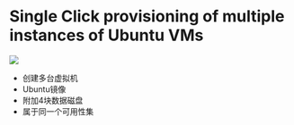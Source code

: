 # Single Click provisioning of multiple instances of Ubuntu VMs 

<a href="https://portal.azure.cn/#create/Microsoft.Template/uri/https%3A%2F%2Fraw.githubusercontent.com%2Fdafoyiming%2Fazure-quick-start-china%2Fmeat%2Fmulti-vm-ubuntu-vm%2Fazuredeploy.json" target="_blank"><img src="http://azuredeploy.net/deploybutton.png"/></a>

- 创建多台虚拟机
- Ubuntu镜像
- 附加4块数据磁盘
- 属于同一个可用性集